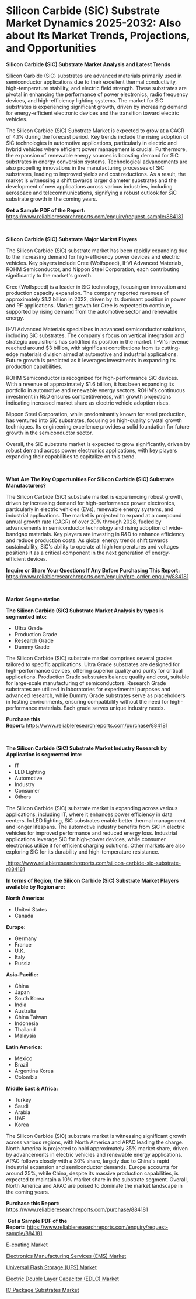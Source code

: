 <p><h1>Silicon Carbide (SiC) Substrate Market Dynamics 2025-2032: Also about Its Market Trends, Projections, and Opportunities</h1></p><p><strong>Silicon Carbide (SiC) Substrate Market Analysis and Latest Trends</strong></p>
<p><p>Silicon Carbide (SiC) substrates are advanced materials primarily used in semiconductor applications due to their excellent thermal conductivity, high-temperature stability, and electric field strength. These substrates are pivotal in enhancing the performance of power electronics, radio frequency devices, and high-efficiency lighting systems. The market for SiC substrates is experiencing significant growth, driven by increasing demand for energy-efficient electronic devices and the transition toward electric vehicles.</p><p>The Silicon Carbide (SiC) Substrate Market is expected to grow at a CAGR of 4.1% during the forecast period. Key trends include the rising adoption of SiC technologies in automotive applications, particularly in electric and hybrid vehicles where efficient power management is crucial. Furthermore, the expansion of renewable energy sources is boosting demand for SiC substrates in energy conversion systems. Technological advancements are also propelling innovations in the manufacturing processes of SiC substrates, leading to improved yields and cost reductions. As a result, the market is witnessing a shift towards larger diameter substrates and the development of new applications across various industries, including aerospace and telecommunications, signifying a robust outlook for SiC substrate growth in the coming years.</p></p>
<p><strong>Get a Sample PDF of the Report:&nbsp;</strong> <a href="https://www.reliableresearchreports.com/enquiry/request-sample/884181?utm_campaign=116&utm_medium=2&utm_source=Github&utm_content=ia&utm_term=06042025&utm_id=silicon-carbide-sic-substrate">https://www.reliableresearchreports.com/enquiry/request-sample/884181</a></p>
<p>&nbsp;</p>
<p><strong>Silicon Carbide (SiC) Substrate Major Market Players</strong></p>
<p><p>The Silicon Carbide (SiC) substrate market has been rapidly expanding due to the increasing demand for high-efficiency power devices and electric vehicles. Key players include Cree (Wolfspeed), II-VI Advanced Materials, ROHM Semiconductor, and Nippon Steel Corporation, each contributing significantly to the market's growth.</p><p>Cree (Wolfspeed) is a leader in SiC technology, focusing on innovation and production capacity expansion. The company reported revenues of approximately $1.2 billion in 2022, driven by its dominant position in power and RF applications. Market growth for Cree is expected to continue, supported by rising demand from the automotive sector and renewable energy.</p><p>II-VI Advanced Materials specializes in advanced semiconductor solutions, including SiC substrates. The company's focus on vertical integration and strategic acquisitions has solidified its position in the market. II-VI's revenue reached around $3 billion, with significant contributions from its cutting-edge materials division aimed at automotive and industrial applications. Future growth is predicted as it leverages investments in expanding its production capabilities.</p><p>ROHM Semiconductor is recognized for high-performance SiC devices. With a revenue of approximately $1.6 billion, it has been expanding its portfolio in automotive and renewable energy sectors. ROHM’s continuous investment in R&D ensures competitiveness, with growth projections indicating increased market share as electric vehicle adoption rises.</p><p>Nippon Steel Corporation, while predominantly known for steel production, has ventured into SiC substrates, focusing on high-quality crystal growth techniques. Its engineering excellence provides a solid foundation for future growth in the semiconductor sector.</p><p>Overall, the SiC substrate market is expected to grow significantly, driven by robust demand across power electronics applications, with key players expanding their capabilities to capitalize on this trend.</p></p>
<p>&nbsp;</p>
<p><strong>What Are The Key Opportunities For Silicon Carbide (SiC) Substrate Manufacturers?</strong></p>
<p><p>The Silicon Carbide (SiC) substrate market is experiencing robust growth, driven by increasing demand for high-performance power electronics, particularly in electric vehicles (EVs), renewable energy systems, and industrial applications. The market is projected to expand at a compound annual growth rate (CAGR) of over 20% through 2028, fueled by advancements in semiconductor technology and rising adoption of wide-bandgap materials. Key players are investing in R&D to enhance efficiency and reduce production costs. As global energy trends shift towards sustainability, SiC's ability to operate at high temperatures and voltages positions it as a critical component in the next generation of energy-efficient devices.</p></p>
<p><strong>Inquire or Share Your Questions If Any Before Purchasing This Report:</strong> <a href="https://www.reliableresearchreports.com/enquiry/pre-order-enquiry/884181?utm_campaign=116&utm_medium=2&utm_source=Github&utm_content=ia&utm_term=06042025&utm_id=silicon-carbide-sic-substrate">https://www.reliableresearchreports.com/enquiry/pre-order-enquiry/884181</a></p>
<p>&nbsp;</p>
<p><strong>Market Segmentation</strong></p>
<p><strong>The Silicon Carbide (SiC) Substrate Market Analysis by types is segmented into:</strong></p>
<p><ul><li>Ultra Grade</li><li>Production Grade</li><li>Research Grade</li><li>Dummy Grade</li></ul></p>
<p><p>The Silicon Carbide (SiC) substrate market comprises several grades tailored to specific applications. Ultra Grade substrates are designed for high-performance devices, offering superior quality and purity for critical applications. Production Grade substrates balance quality and cost, suitable for large-scale manufacturing of semiconductors. Research Grade substrates are utilized in laboratories for experimental purposes and advanced research, while Dummy Grade substrates serve as placeholders in testing environments, ensuring compatibility without the need for high-performance materials. Each grade serves unique industry needs.</p></p>
<p><strong>Purchase this Report:&nbsp;</strong><a href="https://www.reliableresearchreports.com/purchase/884181?utm_campaign=116&utm_medium=2&utm_source=Github&utm_content=ia&utm_term=06042025&utm_id=silicon-carbide-sic-substrate">https://www.reliableresearchreports.com/purchase/884181</a></p>
<p>&nbsp;</p>
<p><strong>The Silicon Carbide (SiC) Substrate Market Industry Research by Application is segmented into:</strong></p>
<p><ul><li>IT</li><li>LED Lighting</li><li>Automotive</li><li>Industry</li><li>Consumer</li><li>Others</li></ul></p>
<p><p>The Silicon Carbide (SiC) substrate market is expanding across various applications, including IT, where it enhances power efficiency in data centers. In LED lighting, SiC substrates enable better thermal management and longer lifespans. The automotive industry benefits from SiC in electric vehicles for improved performance and reduced energy loss. Industrial applications leverage SiC for high-power devices, while consumer electronics utilize it for efficient charging solutions. Other markets are also exploring SiC for its durability and high-temperature resistance.</p></p>
<p><a href="https://www.reliableresearchreports.com/silicon-carbide-sic-substrate-r884181?utm_campaign=116&utm_medium=2&utm_source=Github&utm_content=ia&utm_term=06042025&utm_id=silicon-carbide-sic-substrate">&nbsp;https://www.reliableresearchreports.com/silicon-carbide-sic-substrate-r884181</a></p>
<p><strong>In terms of Region, the Silicon Carbide (SiC) Substrate Market Players available by Region are:</strong></p>
<p>
    <p> <strong> North America: </strong>
        <ul>
            <li>United States</li>
            <li>Canada</li>
        </ul>
        </p> 
    <p> <strong> Europe: </strong>
        <ul>
            <li>Germany</li>
            <li>France</li>
            <li>U.K.</li>
            <li>Italy</li>
            <li>Russia</li>
        </ul>
        </p> 
    <p> <strong> Asia-Pacific: </strong>
        <ul>
            <li>China</li>
            <li>Japan</li>
            <li>South Korea</li>
            <li>India</li>
            <li>Australia</li>
            <li>China Taiwan</li>
            <li>Indonesia</li>
            <li>Thailand</li>
            <li>Malaysia</li>
        </ul>
        </p> 
    <p> <strong> Latin America: </strong>
        <ul>
            <li>Mexico</li>
            <li>Brazil</li>
            <li>Argentina Korea</li>
            <li>Colombia</li>
        </ul>
        </p> 
    <p> <strong> Middle East & Africa: </strong>
        <ul>
            <li>Turkey</li>
            <li>Saudi</li>
            <li>Arabia</li>
            <li>UAE</li>
            <li>Korea</li>
        </ul>
    </p>
    </p>
<p><p>The Silicon Carbide (SiC) substrate market is witnessing significant growth across various regions, with North America and APAC leading the charge. North America is projected to hold approximately 35% market share, driven by advancements in electric vehicles and renewable energy applications. APAC follows closely with a 30% share, largely due to China's rapid industrial expansion and semiconductor demands. Europe accounts for around 25%, while China, despite its massive production capabilities, is expected to maintain a 10% market share in the substrate segment. Overall, North America and APAC are poised to dominate the market landscape in the coming years.</p></p>
<p><strong>Purchase this Report: </strong><a href="https://www.reliableresearchreports.com/purchase/884181?utm_campaign=116&utm_medium=2&utm_source=Github&utm_content=ia&utm_term=06042025&utm_id=silicon-carbide-sic-substrate">https://www.reliableresearchreports.com/purchase/884181</a></p>
<p>&nbsp;<strong>Get a Sample PDF of the Report:&nbsp;&nbsp;</strong><a href="https://www.reliableresearchreports.com/enquiry/request-sample/884181?utm_campaign=116&utm_medium=2&utm_source=Github&utm_content=ia&utm_term=06042025&utm_id=silicon-carbide-sic-substrate">https://www.reliableresearchreports.com/enquiry/request-sample/884181</a></p>
<p><strong></strong></p>
<p><p><a href="https://github.com/danzopachllq/Market-Research-Report-List-1/blob/main/e-coating-market.md?utm_campaign=116&utm_medium=2&utm_source=Github&utm_content=ia&utm_term=06042025&utm_id=silicon-carbide-sic-substrate">E-coating Market</a></p><p><a href="https://github.com/fendtdjunawo/Market-Research-Report-List-1/blob/main/electronics-manufacturing-services-ems-market.md?utm_campaign=116&utm_medium=2&utm_source=Github&utm_content=ia&utm_term=06042025&utm_id=silicon-carbide-sic-substrate">Electronics Manufacturing Services (EMS) Market</a></p><p><a href="https://github.com/hadshpinay/Market-Research-Report-List-1/blob/main/universal-flash-storage-ufs-market.md?utm_campaign=116&utm_medium=2&utm_source=Github&utm_content=ia&utm_term=06042025&utm_id=silicon-carbide-sic-substrate">Universal Flash Storage (UFS) Market</a></p><p><a href="https://github.com/palenjeppecd/Market-Research-Report-List-1/blob/main/electric-double-layer-capacitor-edlc-market.md?utm_campaign=116&utm_medium=2&utm_source=Github&utm_content=ia&utm_term=06042025&utm_id=silicon-carbide-sic-substrate">Electric Double Layer Capacitor (EDLC) Market</a></p><p><a href="https://github.com/raaschadonle/Market-Research-Report-List-1/blob/main/ic-package-substrates-market.md?utm_campaign=116&utm_medium=2&utm_source=Github&utm_content=ia&utm_term=06042025&utm_id=silicon-carbide-sic-substrate">IC Package Substrates Market</a></p></p>